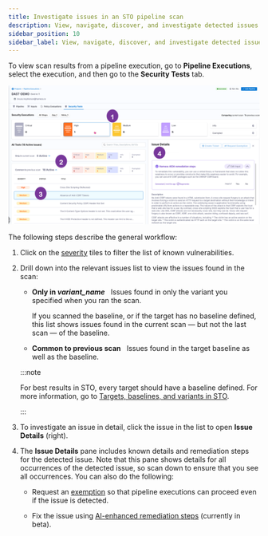 ```yaml
---
title: Investigate issues in an STO pipeline scan
description: View, navigate, discover, and investigate detected issues from an individual scan 
sidebar_position: 10
sidebar_label: View, navigate, discover, and investigate detected issues
---
```


To view scan results from a pipeline execution, go to **Pipeline Executions**, select the execution, and then go to the **Security Tests** tab. 

![](./static/security-tests-tab.png)

The following steps describe the general workflow:

1. Click on the [severity](/docs/security-testing-orchestration/get-started/key-concepts/severities) tiles to filter the list of known vulnerabilities. 

2. Drill down into the relevant issues list to view the issues found in the scan:

   - **Only in _variant_name_** &nbsp; Issues found in only the variant you specified when you ran the scan. 
   
     If you scanned the baseline, or if the target has no baseline defined, this list shows issues found in the current scan — but not the last scan  —  of the baseline. 

   - **Common to previous scan** &nbsp; Issues found in the target baseline as well as the baseline. 

   :::note

   For best results in STO, every target should have a baseline defined. For more information, go to [Targets, baselines, and variants in STO](/docs/security-testing-orchestration/get-started/key-concepts/targets-and-baselines).

   :::

3. To investigate an issue in detail, click the issue in the list to open **Issue Details** (right). 

4. The **Issue Details** pane includes known details and remediation steps for the detected issue. Note that this pane shows details for all occurrences of the detected issue, so scan down to ensure that you see all occurrences. You can also do the following:

   - Request an [exemption](/docs/security-testing-orchestration/use-sto/stop-builds-based-on-scan-results/exemption-workflows) so that pipeline executions can proceed even if the issue is detected.

   - Fix the issue using [AI-enhanced remediation steps](/docs/security-testing-orchestration/use-sto/view-and-troubleshoot-vulnerabilities/ai-based-remediations) (currently in beta).
